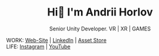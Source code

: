 <h1 align="center">
  Hi👋 I'm Andrii Horlov
</h1>

<p align="center">
  Senior Unity Developer. VR | XR | GAMES
</p>

  WORK: [Web-Site](https://andriihorlov.github.io/) | [LinkedIn](https://www.linkedin.com/in/fidgetik/) | [Asset Store](https://assetstore.unity.com/publishers/94841)
  <br>LIFE: [Instagram](https://www.instagram.com/fidgetik/) | [YouTube](https://www.youtube.com/@fidgetpk)


<!--
**andriihorlov/andriihorlov** is a ✨ _special_ ✨ repository because its `README.md` (this file) appears on your GitHub profile.

Here are some ideas to get you started:

- 🔭 I’m currently working on ...
- 🌱 I’m currently learning ...
- 👯 I’m looking to collaborate on ...
- 🤔 I’m looking for help with ...
- 💬 Ask me about ...
- 📫 How to reach me: ...
- 😄 Pronouns: ...
- ⚡ Fun fact: ...
-->
